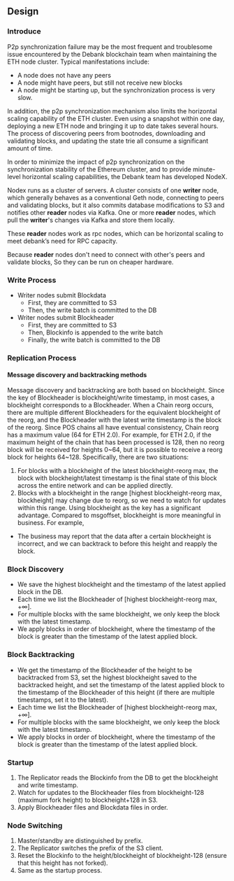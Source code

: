 ## Design
### Introduce
P2p synchronization failure may be the most frequent and troublesome issue encountered by the Debank blockchain team when maintaining the ETH node cluster.
Typical manifestations include:
* A node does not have any peers
* A node might have peers, but still not receive new blocks
* A node might be starting up, but the synchronization process is very slow.

In addition, the p2p synchronization mechanism also limits the horizontal scaling capability of the ETH cluster. Even using a snapshot within one day, deploying a new ETH node and bringing it up to date takes several hours. The process of discovering peers from bootnodes, downloading and validating blocks, and updating the state trie all consume a significant amount of time.

In order to minimize the impact of p2p synchronization on the synchronization stability of the Ethereum cluster, and to provide minute-level horizontal scaling capabilities, the Debank team has developed NodeX.

Nodex runs as a cluster of servers. A cluster consists of one **writer** node, which generally behaves as a conventional Geth node, connecting to peers and validating blocks, but it also commits database modifications to S3 and notifies other **reader** nodes via Kafka. One or more **reader** nodes, which pull the **writer**'s changes via Kafka and store them locally. 

These **reader** nodes work as rpc nodes, which can be horizontal scaling to meet debank’s need for RPC capacity. 

Because **reader** nodes don't need to connect with other's peers and validate blocks, So they can be run on cheaper hardware.

### Write Process
- Writer nodes submit Blockdata
  - First, they are committed to S3
  - Then, the write batch is committed to the DB
- Writer nodes submit Blockheader
  - First, they are committed to S3
  - Then, Blockinfo is appended to the write batch
  - Finally, the write batch is committed to the DB

### Replication Process
#### Message discovery and backtracking methods
Message discovery and backtracking are both based on blockheight. Since the key of Blockheader is blockheight/write timestamp, in most cases, a blockheight corresponds to a Blockheader. When a Chain reorg occurs, there are multiple different Blockheaders for the equivalent blockheight of the reorg, and the Blockheader with the latest write timestamp is the block of the reorg.
Since POS chains all have eventual consistency, Chain reorg has a maximum value (64 for ETH 2.0). For example, for ETH 2.0, if the maximum height of the chain that has been processed is 128, then no reorg block will be received for heights 0~64, but it is possible to receive a reorg block for heights 64~128.
Specifically, there are two situations:
1. For blocks with a blockheight of the latest blockheight-reorg max, the block with blockheight/latest timestamp is the final state of this block across the entire network and can be applied directly.
2. Blocks with a blockheight in the range [highest blockheight-reorg max, blockheight] may change due to reorg, so we need to watch for updates within this range.
Using blockheight as the key has a significant advantage. Compared to msgoffset, blockheight is more meaningful in business. For example,
  - The business may report that the data after a certain blockheight is incorrect, and we can backtrack to before this height and reapply the block.

### Block Discovery
- We save the highest blockheight and the timestamp of the latest applied block in the DB.
- Each time we list the Blockheader of [highest blockheight-reorg max, +∞].
- For multiple blocks with the same blockheight, we only keep the block with the latest timestamp.
- We apply blocks in order of blockheight, where the timestamp of the block is greater than the timestamp of the latest applied block.

### Block Backtracking
- We get the timestamp of the Blockheader of the height to be backtracked from S3, set the highest blockheight saved to the backtracked height, and set the timestamp of the latest applied block to the timestamp of the Blockheader of this height (if there are multiple timestamps, set it to the latest).
- Each time we list the Blockheader of [highest blockheight-reorg max, +∞].
- For multiple blocks with the same blockheight, we only keep the block with the latest timestamp.
- We apply blocks in order of blockheight, where the timestamp of the block is greater than the timestamp of the latest applied block.

### Startup
1. The Replicator reads the Blockinfo from the DB to get the blockheight and write timestamp.
2. Watch for updates to the Blockheader files from blockheight-128 (maximum fork height) to blockheight+128 in S3.
3. Apply Blockheader files and Blockdata files in order.

### Node Switching
1. Master/standby are distinguished by prefix.
2. The Replicator switches the prefix of the S3 client.
3. Reset the Blockinfo to the height/blockheight of blockheight-128 (ensure that this height has not forked).
4. Same as the startup process.